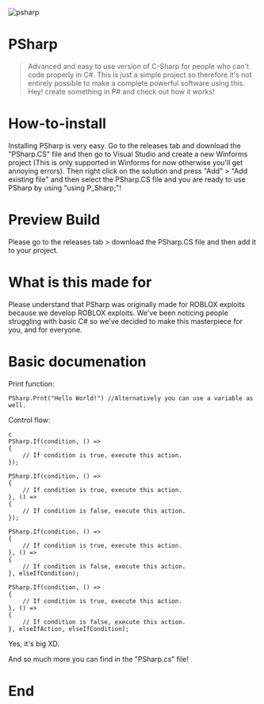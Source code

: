    ![psharp](https://user-images.githubusercontent.com/132211978/235479705-641a4bdd-a7cf-4259-90b4-582aaa0f801b.png)

# PSharp
> Advanced and easy to use version of C-Sharp for people who can't code properly in C#. This is just a simple project so therefore it's not entirely possible to make a complete powerful software using this. Hey! create something in P# and check out how it works!

# How-to-install
Installing PSharp is very easy. Go to the releases tab and download the "PSharp.CS" file and then go to Visual Studio and create a new Winforms project (This is only supported in Winforms for now otherwise you'll get annoying errors). Then right click on the solution and press "Add" > "Add existing file" and then select the PSharp.CS file and you are ready to use PSharp by using "using P_Sharp;"!

# Preview Build
Please go to the releases tab > download the PSharp.CS file and then add it to your project.

# What is this made for
Please understand that PSharp was originally made for ROBLOX exploits because we develop ROBLOX exploits. We've been noticing people struggling with basic C# so we've decided to make this masterpiece for you, and for everyone.

# Basic documenation
Print function:
```
PSharp.Prnt("Hello World!") //Alternatively you can use a variable as well.
```

Control flow:
```
c
PSharp.If(condition, () =>
{
    // If condition is true, execute this action.
});

PSharp.If(condition, () =>
{
    // If condition is true, execute this action.
}, () =>
{
    // If condition is false, execute this action.
});

PSharp.If(condition, () =>
{
    // If condition is true, execute this action.
}, () =>
{
    // If condition is false, execute this action.
}, elseIfCondition);

PSharp.If(condition, () =>
{
    // If condition is true, execute this action.
}, () =>
{
    // If condition is false, execute this action.
}, elseIfAction, elseIfCondition);
```

Yes, it's big XD.

And so much more you can find in the "PSharp.cs" file!

# End
